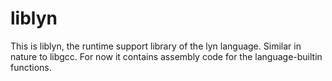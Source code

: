# liblyn

This is liblyn, the runtime support library of the lyn language.
Similar in nature to libgcc.
For now it contains assembly code for the language-builtin functions.

